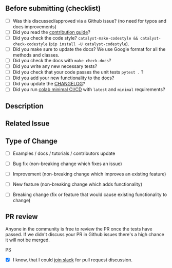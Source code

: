 ## Before submitting (checklist)

- [ ] Was this discussed/approved via a Github issue? (no need for typos and docs improvements)
- [ ] Did you read the [contribution guide](https://github.com/catalyst-team/catalyst/blob/master/CONTRIBUTING.md)?
- [ ] Did you check the code style? `catalyst-make-codestyle && catalyst-check-codestyle` (`pip install -U catalyst-codestyle`).
- [ ] Did you make sure to update the docs? We use Google format for all the methods and classes.
- [ ] Did you check the docs with `make check-docs`?
- [ ] Did you write any new necessary tests?
- [ ] Did you check that your code passes the unit tests `pytest .` ? 
- [ ] Did you add your new functionality to the docs?
- [ ] Did you update the [CHANGELOG](https://github.com/catalyst-team/catalyst/blob/master/CHANGELOG.md)?
- [ ] Did you run [colab minimal CI/CD](https://colab.research.google.com/drive/1JCGTVvWlrIsLXMPRRRSWiAstSLic4nbA) with `latest` and `minimal` requirements?

<!-- For CHANGELOG separate each item in unreleased section by blank line to reduce collisions -->


## Description

<!-- Add a more detailed description of the changes if needed. -->


## Related Issue

<!-- If your PR refers to a related issue, link it here. -->


## Type of Change

<!-- Mark with an `x` all the checkboxes that apply (like `[x]`) -->

- [ ] Examples / docs / tutorials / contributors update
- [ ] Bug fix (non-breaking change which fixes an issue)
- [ ] Improvement (non-breaking change which improves an existing feature)
- [ ] New feature (non-breaking change which adds functionality)
- [ ] Breaking change (fix or feature that would cause existing functionality to change)


## PR review

Anyone in the community is free to review the PR once the tests have passed.
If we didn't discuss your PR in Github issues there's a high chance it will not be merged.

<!-- Thank you for your contribution! -->


PS
- [x] I know, that I could [join slack](https://join.slack.com/t/catalyst-team-core/shared_invite/zt-d9miirnn-z86oKDzFMKlMG4fgFdZafw) for pull request discussion.
